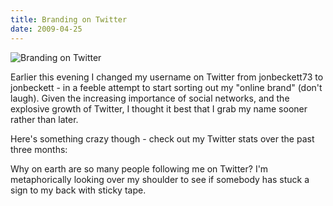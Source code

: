 ```yaml
---
title: Branding on Twitter
date: 2009-04-25
---
```


![Branding on Twitter](https://source.unsplash.com/7QCBakMyDCE/1600x900)

Earlier this evening I changed my username on Twitter from jonbeckett73 to jonbeckett - in a feeble attempt to start sorting out my "online brand" (don't laugh). Given the increasing importance of social networks, and the explosive growth of Twitter, I thought it best that I grab my name sooner rather than later.

Here's something crazy though - check out my Twitter stats over the past three months:

Why on earth are so many people following me on Twitter? I'm metaphorically looking over my shoulder to see if somebody has stuck a sign to my back with sticky tape.